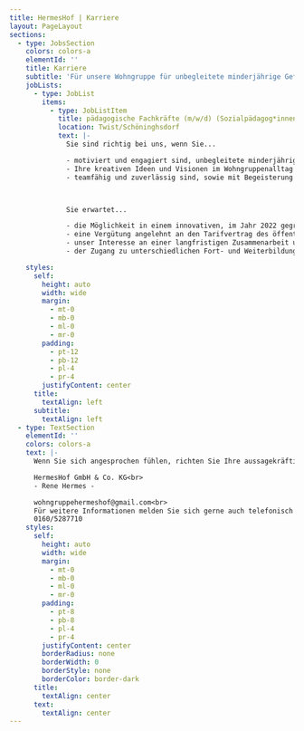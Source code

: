 ```yaml
---
title: HermesHof | Karriere
layout: PageLayout
sections:
  - type: JobsSection
    colors: colors-a
    elementId: ''
    title: Karriere
    subtitle: 'Für unsere Wohngruppe für unbegleitete minderjährige Geflüchtete der HermesHof GmbH & Co. KG (Twist/Schöninghsdorf) suchen wir:'
    jobLists:
      - type: JobList
        items:
          - type: JobListItem
            title: pädagogische Fachkräfte (m/w/d) (Sozialpädagog*innen, Erzieher*innen, Heilerziehungspfleger*innen, Sozialpädagog*innen im Berufsanerkennungsjahr, Sozialassistenten*innen, Arbeitspädagog*innen sowie Quereinsteiger*innen in Voll- und Teilzeit.
            location: Twist/Schöninghsdorf
            text: |-
              Sie sind richtig bei uns, wenn Sie...

              - motiviert und engagiert sind, unbegleitete minderjährige Geflüchtete aus verschiedenen Herkunftsländern ab einem Alter von 13 Jahren in ihrem Alltag pädagogisch zu begleiten und zu unterstützen.	
              - Ihre kreativen Ideen und Visionen im Wohngruppenalltag ein- und umsetzen möchten.
              - teamfähig und zuverlässig sind, sowie mit Begeisterung in der stationären Kinder- und Jugendhilfe tätig werden möchten.



              Sie erwartet...

              - die Möglichkeit in einem innovativen, im Jahr 2022 gegründetem Team, den pädagogischen Alltag der Kinder, Jugendlichen und jungen Volljährigen mitzugestalten.
              - eine Vergütung angelehnt an den Tarifvertrag des öffentlichen Dienstes (TVöD)
              - unser Interesse an einer langfristigen Zusammenarbeit und gemeinsamer Weiterentwicklung.
              - der Zugang zu unterschiedlichen Fort- und Weiterbildungsmöglichkeiten, unter anderem in der Traumapädagogik und zum systemischen Grundgedanken.

    styles:
      self:
        height: auto
        width: wide
        margin:
          - mt-0
          - mb-0
          - ml-0
          - mr-0
        padding:
          - pt-12
          - pb-12
          - pl-4
          - pr-4
        justifyContent: center
      title:
        textAlign: left
      subtitle:
        textAlign: left
  - type: TextSection
    elementId: ''
    colors: colors-a
    text: |-
      Wenn Sie sich angesprochen fühlen, richten Sie Ihre aussagekräftige Bewerbung mit den üblichen Unterlagen an:

      HermesHof GmbH & Co. KG<br>
      - Rene Hermes -

      wohngruppehermeshof@gmail.com<br>
      Für weitere Informationen melden Sie sich gerne auch telefonisch unter <br>
      0160/5287710
    styles:
      self:
        height: auto
        width: wide
        margin:
          - mt-0
          - mb-0
          - ml-0
          - mr-0
        padding:
          - pt-8
          - pb-8
          - pl-4
          - pr-4
        justifyContent: center
        borderRadius: none
        borderWidth: 0
        borderStyle: none
        borderColor: border-dark
      title:
        textAlign: center
      text:
        textAlign: center
---
```

